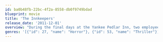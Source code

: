 ```yaml
---
id: ba0b48fb-22bc-4f2a-8558-db0f9749bdad
blueprint: movie
title: 'The Innkeepers'
release_date: '2011-12-01'
overview: "During the final days at the Yankee Pedlar Inn, two employees determined to reveal the hotel's haunted past begin to experience disturbing events as old guests check in for a stay."
genres: '[{"id": 27, "name": "Horror"}, {"id": 53, "name": "Thriller"}]'
---
```

